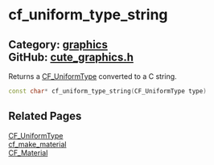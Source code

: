 # cf_uniform_type_string

Category: [graphics](https://github.com/RandyGaul/cute_framework/blob/master/docs/api_reference?id=graphics)  
GitHub: [cute_graphics.h](https://github.com/RandyGaul/cute_framework/blob/master/include/cute_graphics.h)  
---

Returns a [CF_UniformType](https://github.com/RandyGaul/cute_framework/blob/master/docs/graphics/cf_uniformtype.md) converted to a C string.

```cpp
const char* cf_uniform_type_string(CF_UniformType type)
```

## Related Pages

[CF_UniformType](https://github.com/RandyGaul/cute_framework/blob/master/docs/graphics/cf_uniformtype.md)  
[cf_make_material](https://github.com/RandyGaul/cute_framework/blob/master/docs/graphics/cf_make_material.md)  
[CF_Material](https://github.com/RandyGaul/cute_framework/blob/master/docs/graphics/cf_material.md)  
